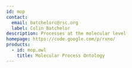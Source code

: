 ```yaml
---
id: mop
contact: 
  email: batchelorc@rsc.org
  label: Colin Batchelor
description: Processes at the molecular level
homepage: https://code.google.com/p/rxno/
products: 
  - id: mop.owl
    title: Molecular Process Ontology
---
```

